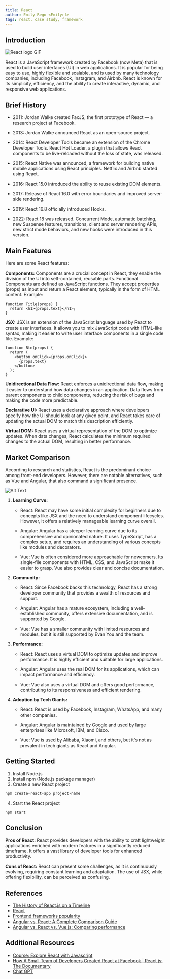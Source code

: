 ```yaml
---
title: React
author: Emily Rego <Emilyrf>
tags: react, case study, framework
---
```


## Introduction
![React logo GIF](https://miro.medium.com/v2/resize:fit:720/0*EitUXT-pqbaQSCTt.gif)

React is a JavaScript framework created by Facebook (now Meta) that is used to build user interfaces (UI) in web applications. It is popular for being easy to use, highly flexible and scalable, and is used by many technology companies, including Facebook, Instagram, and Airbnb. React is known for its simplicity, efficiency, and the ability to create interactive, dynamic, and responsive web applications.

## Brief History

- 2011: Jordan Walke created FaxJS, the first prototype of React — a research project at Facebook.

- 2013: Jordan Walke announced React as an open-source project.

- 2014: React Developer Tools became an extension of the Chrome Developer Tools. React Hot Loader, a plugin that allows React components to be live-reloaded without the loss of state, was released.

- 2015: React Native was announced, a framework for building native mobile applications using React principles. Netflix and Airbnb started using React.

- 2016:  React 15.0 introduced the ability to reuse existing DOM elements.

- 2017: Release of React 16.0 with error boundaries and improved server-side rendering.

- 2019: React 16.8 officially introduced Hooks.

- 2022: React 18 was released. Concurrent Mode, automatic batching, new Suspense features, transitions, client and server rendering APIs, new strict mode behaviors, and new hooks were introduced in this version.

## Main Features
Here are some React features:

**Components:** Components are a crucial concept in React, they enable the division of the UI into self-contained, reusable parts.
Functional Components are defined as JavaScript functions. They accept properties (props) as input and return a React element, typically in the form of HTML content. Example:
````
function Title(props) {
  return <h1>{props.text}</h1>;
}

````

**JSX:** JSX is an extension of the JavaScript language used by React to create user interfaces. It allows you to mix JavaScript code with HTML-like syntax, making it easier to write user interface components in a single code file.
Example:
````
function Btn(props) {
  return (
    <button onClick={props.onClick}>
      {props.text}
    </button>
  );
}
````

**Unidirectional Data Flow:** React enforces a unidirectional data flow, making it easier to understand how data changes in an application. Data flows from parent components to child components, reducing the risk of bugs and making the code more predictable.


**Declarative UI:** React uses a declarative approach where developers specify how the UI should look at any given point, and React takes care of updating the actual DOM to match this description efficiently.


**Virtual DOM:** React uses a virtual representation of the DOM to optimize updates. When data changes, React calculates the minimum required changes to the actual DOM, resulting in better performance. 


## Market Comparison
According to research and statistics, React is the predominant choice among front-end developers. However, there are notable alternatives, such as Vue and Angular, that also command a significant presence.

![Alt Text](https://wallpapers.com/images/hd/react-angular-and-vue-zpzem4iudyd82cf8.jpg)


1. **Learning Curve:**
   - React: React may have some initial complexity for beginners due to concepts like JSX and the need to understand component lifecycles. However, it offers a relatively manageable learning curve overall.

   - Angular: Angular has a steeper learning curve due to its comprehensive and opinionated nature. It uses TypeScript, has a complex setup, and requires an understanding of various concepts like modules and decorators.

   - Vue: Vue is often considered more approachable for newcomers. Its single-file components with HTML, CSS, and JavaScript make it easier to grasp. Vue also provides clear and concise documentation.



2. **Community:**
   - React: Since Facebook backs this technology, React has a strong developer community that provides a wealth of resources and support.
 
   - Angular: Angular has a mature ecosystem, including a well-established community, offers extensive documentation, and is supported by Google.

   - Vue:  Vue has a smaller community with limited resources and modules, but it is still supported by Evan You and the team.

3. **Performance:**
   - React: React uses a virtual DOM to optimize updates and improve performance. It is highly efficient and suitable for large applications.

   - Angular: Angular uses the real DOM for its applications, which can impact performance and efficiency.

   - Vue: Vue also uses a virtual DOM and offers good performance, contributing to its responsiveness and efficient rendering.


4. **Adoption by Tech Giants:**
   - React: React is used by Facebook, Instagram, WhatsApp, and many other companies.

   - Angular: Angular is maintained by Google and used by large enterprises like Microsoft, IBM, and Cisco.

   - Vue: Vue is used by Alibaba, Xiaomi, and others, but it's not as prevalent in tech giants as React and Angular.



## Getting Started

01) Install Node.js
02) Install npm (Node.js package manager)
03) Create a new React project 
```
npm create-react-app project-name
```
04) Start the React project
```
npm start
```

## Conclusion

**Pros of React:**
React provides developers with the ability to craft lightweight applications enriched with modern features in a significantly reduced timeframe. It offers a vast library of developer tools for enhanced productivity.


**Cons of React:**
React can present some challenges, as it is continuously evolving, requiring constant learning and adaptation. The use of JSX, while offering flexibility, can be perceived as confusing.


## References

- [The History of React.js on a Timeline](https://blog.risingstack.com/the-history-of-react-js-on-a-timeline/)
- [React](https://react.dev)
- [Frontend frameworks popularity](https://gist.github.com/tkrotoff/b1caa4c3a185629299ec234d2314e190#stack-overflow-survey)
- [Angular vs. React: A Complete Comparison Guide ](https://www.cuelogic.com/blog/what-are-the-differences-between-angular-and-react#:~:text=In%20Angular%20apps%2C%20a%20real,to%20update%20the%20entire%20tree.)
- [Angular vs. React vs. Vue.js: Comparing performance](https://blog.logrocket.com/angular-vs-react-vs-vue-js-comparing-performance/#future-frameworks)

## Additional Resources

- [Course: Explore React with Javascript](https://cursos.alura.com.br/formacao-react-javascript)
- [How A Small Team of Developers Created React at Facebook | React.js: The Documentary](https://youtu.be/8pDqJVdNa44?si=PGlrM6fjmTx5O93u)
- [Chat GPT](https://chat.openai.com/)